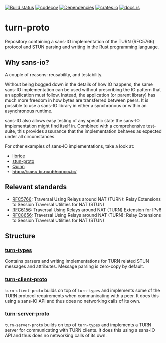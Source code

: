 [![Build status](https://github.com/ystreet/turn-proto/actions/workflows/rust.yml/badge.svg?branch=main)](https://github.com/ystreet/turn-proto/actions)
[![codecov](https://codecov.io/gh/ystreet/turn-proto/branch/main/graph/badge.svg)](https://codecov.io/gh/ystreet/turn-proto)
[![Dependencies](https://deps.rs/repo/github/ystreet/turn-proto/status.svg)](https://deps.rs/repo/github/ystreet/turn-proto)
[![crates.io](https://img.shields.io/crates/v/turn-client-proto.svg)](https://crates.io/crates/turn-client-proto)
[![docs.rs](https://docs.rs/turn-client-proto/badge.svg)](https://docs.rs/turn-client-proto)

# turn-proto

Repository containing a sans-IO implementation of the TURN (RFC5766) protocol
and STUN parsing and writing in the [Rust programming language](https://www.rust-lang.org/).

## Why sans-io?

A couple of reasons: reusability, and testability.

Without being bogged down in the details of how IO happens, the same sans-IO
implementation can be used without prescribing the IO pattern that an application
must follow. Instead, the application (or parent library) has much more freedom
in how bytes are transferred between peers. It is possible to use a sans-IO
library in either a synchronous or within an asynchronous runtime.

sans-IO also allows easy testing of any specific state the sans-IO
implementation might find itself in. Combined with a comprehensive test-suite,
this provides assurance that the implementation behaves as expected under all
circumstances.

For other examples of sans-IO implementations, take a look at:
- [librice](https://github.com/ystreet/librice)
- [stun-proto](https://github.com/ystreet/stun-proto)
- [Quinn](https://github.com/quinn-rs/quinn/)
- https://sans-io.readthedocs.io/

## Relevant standards

 - [RFC5766](https://tools.ietf.org/html/rfc5766):
   Traversal Using Relays around NAT (TURN): Relay Extensions to Session
   Traversal Utilities for NAT (STUN)
 - [RFC6156](https://tools.ietf.org/html/rfc6156):
   Traversal Using Relays around NAT (TURN) Extension for IPv6
 - [RFC8656](https://tools.ietf.org/html/rfc8656):
   Traversal Using Relays around NAT (TURN): Relay Extensions to Session
   Traversal Utilities for NAT (STUN)

## Structure

### [turn-types](https://github.com/ystreet/turn-proto/tree/main/turn-types)

Contains parsers and writing implementations for TURN related STUN messages and attributes.
Message parsing is zero-copy by default.

### [turn-client-proto](https://github.com/ystreet/turn-proto/tree/main/turn-client-proto)

`turn-client-proto` builds on top of `turn-types` and implements some of the
TURN protocol requirements when communicating with a peer. It does this using a
sans-IO API and thus does no networking calls of its own.

### [turn-server-proto](https://github.com/ystreet/turn-proto/tree/main/turn-server-proto)

`turn-server-proto` builds on top of `turn-types` and implements a TURN server
for communicating with TURN clients. It does this using a sans-IO API and thus
does no networking calls of its own.
